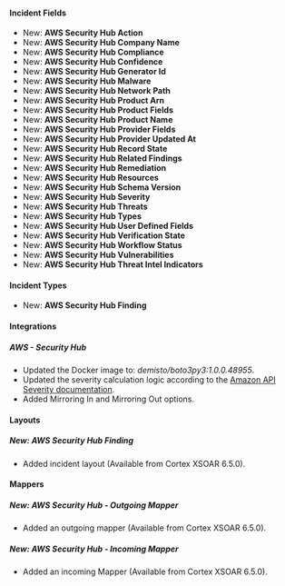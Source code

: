 
#### Incident Fields
- New: **AWS Security Hub Action**
- New: **AWS Security Hub Company Name**
- New: **AWS Security Hub Compliance**
- New: **AWS Security Hub Confidence**
- New: **AWS Security Hub Generator Id**
- New: **AWS Security Hub Malware**
- New: **AWS Security Hub Network Path**
- New: **AWS Security Hub Product Arn**
- New: **AWS Security Hub Product Fields**
- New: **AWS Security Hub Product Name**
- New: **AWS Security Hub Provider Fields**
- New: **AWS Security Hub Provider Updated At**
- New: **AWS Security Hub Record State**
- New: **AWS Security Hub Related Findings**
- New: **AWS Security Hub Remediation**
- New: **AWS Security Hub Resources**
- New: **AWS Security Hub Schema Version**
- New: **AWS Security Hub Severity**
- New: **AWS Security Hub Threats**
- New: **AWS Security Hub Types**
- New: **AWS Security Hub User Defined Fields**
- New: **AWS Security Hub Verification State**
- New: **AWS Security Hub Workflow Status**
- New: **AWS Security Hub Vulnerabilities**
- New: **AWS Security Hub Threat Intel Indicators**

#### Incident Types
- New: **AWS Security Hub Finding**

#### Integrations
##### AWS - Security Hub
- Updated the Docker image to: *demisto/boto3py3:1.0.0.48955*.
- Updated the severity calculation logic according to the [Amazon API Severity documentation](https://docs.aws.amazon.com/securityhub/1.0/APIReference/API_Severity.html).
- Added Mirroring In and Mirroring Out options.

#### Layouts
##### New: AWS Security Hub Finding
- Added incident layout (Available from Cortex XSOAR 6.5.0).

#### Mappers
##### New: AWS Security Hub - Outgoing Mapper
- Added an outgoing mapper (Available from Cortex XSOAR 6.5.0).
##### New: AWS Security Hub - Incoming Mapper
- Added an incoming Mapper (Available from Cortex XSOAR 6.5.0).
